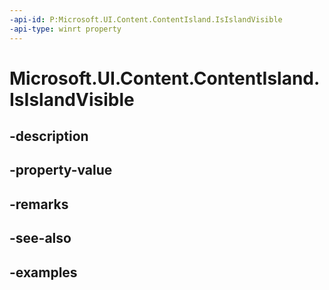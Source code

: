 ```yaml
---
-api-id: P:Microsoft.UI.Content.ContentIsland.IsIslandVisible
-api-type: winrt property
---
```


# Microsoft.UI.Content.ContentIsland.IsIslandVisible

<!--
public bool IsIslandVisible { get; set; }
-->


## -description

## -property-value

## -remarks

## -see-also

## -examples


